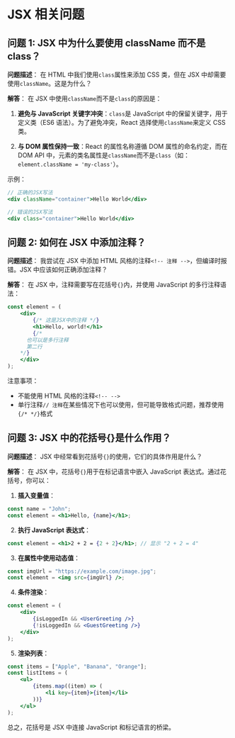 # JSX 相关问题

## 问题 1: JSX 中为什么要使用 className 而不是 class？

**问题描述**：
在 HTML 中我们使用`class`属性来添加 CSS 类，但在 JSX 中却需要使用`className`。这是为什么？

**解答**：
在 JSX 中使用`className`而不是`class`的原因是：

1. **避免与 JavaScript 关键字冲突**：`class`是 JavaScript 中的保留关键字，用于定义类（ES6 语法）。为了避免冲突，React 选择使用`className`来定义 CSS 类。

2. **与 DOM 属性保持一致**：React 的属性名称遵循 DOM 属性的命名约定，而在 DOM API 中，元素的类名属性是`className`而不是`class`（如：`element.className = 'my-class'`）。

示例：

```jsx
// 正确的JSX写法
<div className="container">Hello World</div>

// 错误的JSX写法
<div class="container">Hello World</div>
```

## 问题 2: 如何在 JSX 中添加注释？

**问题描述**：
我尝试在 JSX 中添加 HTML 风格的注释`<!-- 注释 -->`，但编译时报错。JSX 中应该如何正确添加注释？

**解答**：
在 JSX 中，注释需要写在花括号`{}`内，并使用 JavaScript 的多行注释语法：

```jsx
const element = (
    <div>
        {/* 这是JSX中的注释 */}
        <h1>Hello, world!</h1>
        {/* 
      也可以是多行注释
      第二行
    */}
    </div>
);
```

注意事项：

-   不能使用 HTML 风格的注释`<!-- -->`
-   单行注释`// 注释`在某些情况下也可以使用，但可能导致格式问题，推荐使用`{/* */}`格式

## 问题 3: JSX 中的花括号{}是什么作用？

**问题描述**：
JSX 中经常看到花括号`{}`的使用，它们的具体作用是什么？

**解答**：
在 JSX 中，花括号`{}`用于在标记语言中嵌入 JavaScript 表达式。通过花括号，你可以：

1. **插入变量值**：

```jsx
const name = "John";
const element = <h1>Hello, {name}</h1>;
```

2. **执行 JavaScript 表达式**：

```jsx
const element = <h1>2 + 2 = {2 + 2}</h1>; // 显示 "2 + 2 = 4"
```

3. **在属性中使用动态值**：

```jsx
const imgUrl = "https://example.com/image.jpg";
const element = <img src={imgUrl} />;
```

4. **条件渲染**：

```jsx
const element = (
    <div>
        {isLoggedIn && <UserGreeting />}
        {!isLoggedIn && <GuestGreeting />}
    </div>
);
```

5. **渲染列表**：

```jsx
const items = ["Apple", "Banana", "Orange"];
const listItems = (
    <ul>
        {items.map((item) => (
            <li key={item}>{item}</li>
        ))}
    </ul>
);
```

总之，花括号是 JSX 中连接 JavaScript 和标记语言的桥梁。
